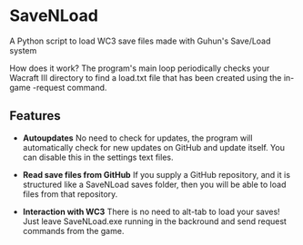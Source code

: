 # SaveNLoad
A Python script to load WC3 save files made with Guhun's Save/Load system


How does it work?
The program's main loop periodically checks your Wacraft III directory to find a load.txt file that has been created using the in-game -request command.

## Features

 - **Autoupdates**
 No need to check for updates, the program will automatically check for new updates on GitHub and update itself. You can disable this in the settings text files.

- **Read save files from GitHub**
If you supply a GitHub repository, and it is structured like a SaveNLoad saves folder, then you will be able to load files from that repository.

- **Interaction with WC3**
There is no need to alt-tab to load your saves! Just leave SaveNLoad.exe running in the backround and send request commands from the game.
